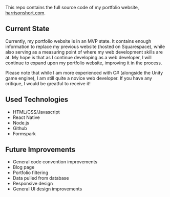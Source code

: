 This repo contains the full source code of my portfolio website, [harrisonshort.com](harrisonshort.com). 

## Current State

Currently, my portfolio website is in an MVP state. 
It contains enough information to replace my previous website (hosted on Squarespace), while also serving as a measuring point of where my web development skills are at.
My hope is that as I continue developing as a web developer, I will continue to expand upon my portfolio website, improving it in the process.

Please note that while I am more experienced with C# (alongside the Unity game engine), I am still quite a novice web developer. If you have any critique, I would be greatful to receive it!

## Used Technologies

* HTML/CSS/Javascript
* React Native
* Node.js
* Github
* Formspark

## Future Improvements

* General code convention improvements
* Blog page
* Portfolio filtering
* Data pulled from database
* Responsive design
* General UI design improvements